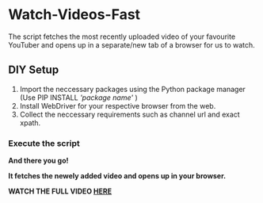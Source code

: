 # Watch-Videos-Fast
The script fetches the most recently uploaded video of your favourite YouTuber and opens up in a separate/new tab of a browser for us to watch.

## DIY Setup

1. Import the neccessary packages using the Python package manager (Use PIP INSTALL *'package name'* )
2. Install WebDriver for your respective browser from the web.
3. Collect the neccessary requirements such as channel url and exact xpath.


  
### Execute the script

**And there you go!**

**It fetches the newely added video and opens up in your browser.**


**WATCH THE FULL VIDEO [HERE](https://youtu.be/fHEuamcQol0)**

